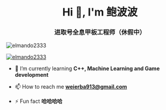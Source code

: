 <h1 align="center">Hi 👋, I'm 鲍波波</h1>
<h3 align="center">进取号全息甲板工程师（休假中）</h3>

<p align="left"> <img src="https://komarev.com/ghpvc/?username=elmando2333&label=Profile%20views&color=0e75b6&style=flat" alt="elmando2333" /> </p>

<p align="left"> <a href="https://github.com/ryo-ma/github-profile-trophy"><img src="https://github-profile-trophy.vercel.app/?username=elmando2333" alt="elmando2333" /></a> </p>

- 🌱 I’m currently learning **C++, Machine Learning and Game development**

- 📫 How to reach me **weierba913@gmail.com**

- ⚡ Fun fact **哈哈哈哈**

